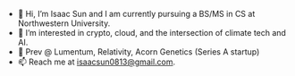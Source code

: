 - 👋 Hi, I’m Isaac Sun and I am currently pursuing a BS/MS in CS at Northwestern University. 
- 👀 I’m interested in crypto, cloud, and the intersection of climate tech and AI. 
- 🌱 Prev @ Lumentum, Relativity, Acorn Genetics (Series A startup)
- 📫 Reach me at isaacsun0813@gmail.com.

<!---
isaacsun0813/isaacsun0813 is a ✨ special ✨ repository because its `README.md` (this file) appears on your GitHub profile.
You can click the Preview link to take a look at your changes.
--->
